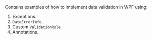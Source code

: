 Contains examples of how to implement data validation in WPF using:
1. Exceptions.
2. `DateErrorInfo`.
3. Custom `ValidationRule`.
4. Annotations.
